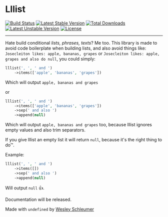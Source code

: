 # Lllist 
[![Build Status](https://img.shields.io/travis/lllist/lllist-php.svg)](https://travis-ci.org/lllist/lllist-php)
[![Latest Stable Version](https://img.shields.io/packagist/v/lllist/lllist-php.svg)](https://packagist.org/packages/lllist/lllist-php)
[![Total Downloads](https://img.shields.io/packagist/dt/lllist/lllist-php.svg)](https://packagist.org/packages/lllist/lllist-php)
[![Latest Unstable Version](https://img.shields.io/packagist/vpre/lllist/lllist-php.svg)](https://packagist.org/packages/lllist/lllist-php)
[![License](https://img.shields.io/github/license/lllist/lllist-php.svg)](https://github.com/lllist/lllist-php/blob/master/LICENSE)


</center>

-------------------------------

Hate build conditional _lists, phrases, texts_? Me too. This library is made to avoid code boilerplate when building
lists, and also avoid things like: `Josecleiton likes: apple, bananas, grapes` 
or `Josecleiton likes: apple, grapes and also do null`, you could simply:

```php
lllist(', ', ' and ')
    ->items(['apple', 'bananas', 'grapes'])
```

Which will output `apple, bananas and grapes`

or

```php
lllist(', ', ' and ')
    ->items(['apple', 'bananas', 'grapes'])
    ->sep(' and also ')
    ->append(null)
```

Which will output `apple, bananas and grapes` too, because lllist ignores empty values and also trim separators.

If you give lllist an empty list it will return `null`, because it's the right thing to do™.

Example:

```php
lllist(', ', ' and ')
    ->items([])
    ->sep(' and also ')
    ->append(null)
```

Will output `null` :+1:.

Documentation will be released.


Made with `undefined` by [Wesley Schleumer](https://github.com/schleumer)
